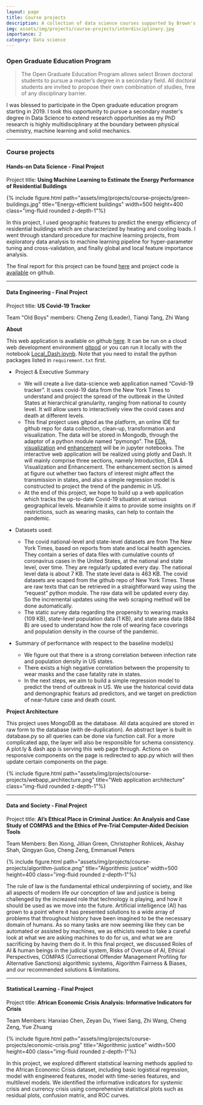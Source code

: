 ```yaml
---
layout: page
title: Course projects
description: A collection of data science courses supported by Brown's open graduate education program
img: assets/img/projects/course-projects/interdisciplinary.jpg
importance: 2
category: Data science
---
```


### **Open Graduate Education Program**

>The Open Graduate Education Program allows select Brown doctoral students to pursue a master’s degree in a secondary field. All doctoral students are invited to propose their own combination of studies, free of any disciplinary barrier.

I was blessed to participate in the Open graduate education program starting in 2019. I took this opportunity to pursue a secondary master's degree in Data Science to extend research opportunities as my PhD research is highly multidisciplinary at the boundary between physical chemistry, machine learning and solid mechanics.

---

### **Course projects**

#### Hands-on Data Science - Final Project

Project title: **Using Machine Learning to Estimate the Energy Performance of Residential Buildings**

<div class="row justify-content-sm-center">
        {% include figure.html path="assets/img/projects/course-projects/green-buildings.jpg" title="Energy-efficient buildings" width=500 height=400 class="img-fluid rounded z-depth-1"%}
</div>

In this project, I used geographic features to predict the energy efficiency of residential buildings which are characterized by heating and cooling loads. I went through standard procedure for machine learning projects, from exploratory data analysis to machine learning pipeline for hyper-parameter tuning and cross-validation, and finally global and local feature importance analysis.


The final report for this project can be found [here](https://github.com/cengc13/DATA1030_final_project/blob/master/reports/final_report/final_report.pdf) and project code is [available](https://github.com/cengc13/DATA1030_final_project) on github.

---

#### Data Engineering - Final Project

Project title: **US Covid-19 Tracker**

Team "Old Boys" members: Cheng Zeng (Leader), Tianqi Tang, Zhi Wang

**About**

This web application is available on github [here](https://github.com/cengc13/data1050-final-project). It can be run on a cloud web development environment [gitpod](https://www.gitpod.io/) or you can run it locally with the notebook [Local_Dash.ipynb](https://github.com/cengc13/data1050-final-project/blob/main/Local_Dash.ipynb). Note that you need to install the python packages listed in `requirement.txt` first.


* Project & Executive Summary
    * We will create a live data-science web application named “Covid-19 tracker”.
    It uses covid-19 data from the New York Times to understand and project the
    spread of the outbreak in the United States at hierarchical granularity,
    ranging from national to county level. It will allow users to interactively
    view the covid cases and death at different levels.
    * This final project uses gitpod as the platform, an online IDE for github repo for data collection, clean-up, transformation and visualization.
    The data will be stored in Mongodb, through the adaptor of a python module named “pymongo”.
    The [EDA](https://github.com/cengc13/data1050-final-project/blob/main/ETL_EDA.ipynb), [visualization](https://github.com/cengc13/data1050-final-project/blob/main/Visualization.ipynb) and [enhancement](https://github.com/cengc13/data1050-final-project/blob/main/Enhancement.ipynb) will be  in jupyter notebooks.
    The interactive web application will be realized using plotly and Dash.
    It will mainly comprise three sections, namely Introduction, EDA & Visualization and Enhancement.
    The enhancement section is aimed at figure out whether two factors of interest might affect the transmission
    in states, and also a simple regression model is constructed to  project the trend of the pandemic in US.
    * At the end of this project, we hope to build up a web application which tracks the up-to-date Covid-19 situation
     at various geographical levels. Meanwhile it aims to provide some insights on if restrictions, such as wearing masks,
     can help to contain the pandemic.

* Datasets used:
    * The covid national-level and state-level datasets  are from The New York Times, based on reports from state and local health agencies. They contain a series of data files with cumulative counts of coronavirus cases in the United States, at the national and state level, over time. They are regularly updated every day.
 The national level data is about 7 KB. The state level data is 463 KB. The covid datasets are scaped from the github repo of New York Times. These are raw texts that can be retrieved in a straightforward way using the “request” python module. The raw data will be updated every day. So the incremental updates using the web scraping method will be done automatically.
    * The static survey data regarding the propensity to wearing masks (109 KB), state-level population data (1 KB),
    and state area data (884 B) are used to understand how the role of wearing face coverings and population density
    in the course of the pandemic.

* Summary of performance with respect to the baseline model(s)
    * We figure out that there is a strong correlation between infection rate and population density in US states.
    * There exists a high negative correlation between the propensity to wear masks and the case fatality rate in states.
    * In the next steps, we aim to build a simple regression model to predict the trend of outbreak in US.
    We use the historical covid data and demongraphic featurs ad predictors, and we target on prediction of
    near-future case and death count.

**Project Architecture**

This project uses MongoDB as the database. All data acquired are stored in raw form to the database (with de-duplication). An abstract layer is built in database.py so all queries can be done via function call. For a more complicated app, the layer will also be responsible for schema consistency. A plot.ly & dash app is serving this web page through. Actions on responsive components on the page is redirected to app.py which will then update certain components on the page.

<div class="row justify-content-sm-center">
        {% include figure.html path="assets/img/projects/course-projects/webapp_architecture.png" title="Web application architecture" class="img-fluid rounded z-depth-1"%}
</div>

---

#### Data and Society - Final Project

Project title: **AI’s Ethical Place in Criminal Justice: An Analysis and Case Study of COMPAS and the Ethics of Pre-Trial Computer-Aided Decision Tools**

Team Members: Ben Xiong, Jillian Green, Christopher Rohlicek, Akshay Shah, Qingyan Guo, Cheng Zeng, Emmanuel Peters

<div class="row justify-content-sm-center">
        {% include figure.html path="assets/img/projects/course-projects/algorithm-justice.png" title="Algorithmic justice"  width=500
        height=400  class="img-fluid rounded z-depth-1"%}
</div>

The rule of law is the fundamental ethical underpinning of society, and like all aspects of modern life our
conception of law and justice is being challenged by the increased role that technology is playing, and how it
should be used as we move into the future. Artificial intelligence (AI) has grown to a point where it has presented
solutions to a wide array of problems that throughout history have been imagined to be the necessary domain of
humans. As so many tasks are now seeming like they can be automated or assisted by machines, we as ethicists
need to take a careful look at what we are asking machines to do for us, and what we are sacrificing by having
them do it. In this final project, we discussed Roles of AI & human beings in the judicial system, Risks of Overuse of AI, Ethical Perspectives, COMPAS (Correctional Offender Management Profiling for Alternative Sanctions) algorithmic systems, Algorithm Fairness & Biases, and our recommended solutions & limitations.

---

#### Statistical Learning - Final Project

Project title: **African Economic Crisis Analysis: Informative Indicators for Crisis**

Team Members: Hanxiao Chen, Zeyan Du, Yiwei Sang, Zhi Wang, Cheng Zeng, Yue Zhuang

<div class="row justify-content-sm-center">
        {% include figure.html path="assets/img/projects/course-projects/economic-crisis.png" title="Algorithmic justice"  width=500
        height=400  class="img-fluid rounded z-depth-1"%}
</div>

In this project, we explored different statistical learning methods applied to the African Economic Crisis dataset, including basic logistical regression, model with engineered features, model with time-series features, and multilevel models. We identified the informative indicators for systemic crisis and currency crisis using comprehensive statistical plots such as residual plots, confusion matrix, and ROC curves.